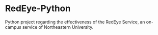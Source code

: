 # RedEye-Python
Python project regarding the effectiveness of the RedEye Service, an on-campus service of Northeastern University.
